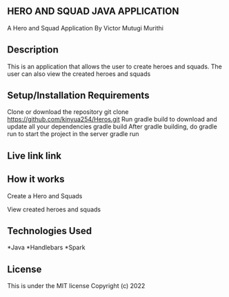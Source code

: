 ## HERO AND SQUAD JAVA APPLICATION

A Hero and Squad Application
By Victor Mutugi Murithi

## Description

This is an application that allows the user to create heroes and squads. The user can also view the created heroes and squads

## Setup/Installation Requirements

Clone or download the repository
git clone https://github.com/kinyua254/Heros.git
Run gradle build to download and update all your dependencies
gradle build
After gradle building, do gradle run to start the project in the server
gradle run

## Live link link


## How it works

Create a Hero and Squads

View created heroes and squads

## Technologies Used

*Java
*Handlebars
*Spark

## License

This is under the MIT license Copyright (c) 2022